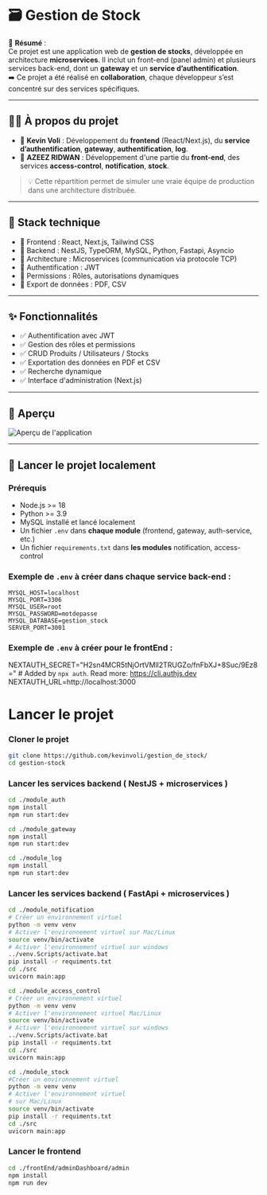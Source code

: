 # 🗃️ Gestion de Stock

📌 **Résumé** :  
Ce projet est une application web de **gestion de stocks**, développée en architecture **microservices**. Il inclut un front-end (panel admin) et plusieurs services back-end, dont un **gateway** et un **service d’authentification**.  
➡️ Ce projet a été réalisé en **collaboration**, chaque développeur s’est concentré sur des services spécifiques.

---

## 🙋‍♂️ À propos du projet

- 👤 **Kevin Voli** : Développement du **frontend** (React/Next.js), du **service d’authentification**, **gateway**, **authentification**, **log**.
- 👥 **AZEEZ RIDWAN** : Développement d'une partie du **front-end**, des services **access-control**, **notification**, **stock**.

> 💡 Cette répartition permet de simuler une vraie équipe de production dans une architecture distribuée.

---

## 🔧 Stack technique

- 🔹 Frontend : React, Next.js, Tailwind CSS
- 🔹 Backend : NestJS, TypeORM, MySQL, Python, Fastapi, Asyncio
- 🔹 Architecture : Microservices (communication via protocole TCP)
- 🔹 Authentification : JWT
- 🔹 Permissions : Rôles, autorisations dynamiques
- 🔹 Export de données : PDF, CSV

---

## ✨ Fonctionnalités

- ✅ Authentification avec JWT
- ✅ Gestion des rôles et permissions
- ✅ CRUD Produits / Utilisateurs / Stocks
- ✅ Exportation des données en PDF et CSV
- ✅ Recherche dynamique
- ✅ Interface d'administration (Next.js)

---

## 📸 Aperçu

![Aperçu de l'application](https://via.placeholder.com/800x400.png?text=Screenshot+disponible+bientôt)

---

## 🚀 Lancer le projet localement

### Prérequis

- Node.js >= 18
- Python >= 3.9
- MySQL installé et lancé localement
- Un fichier `.env` dans **chaque module** (frontend, gateway, auth-service, etc.)
- Un fichier `requirements.txt` dans **les modules** notification, access-control

### Exemple de `.env` à créer dans chaque service back-end :

```env
MYSQL_HOST=localhost
MYSQL_PORT=3306
MYSQL_USER=root
MYSQL_PASSWORD=motdepasse
MYSQL_DATABASE=gestion_stock
SERVER_PORT=3001 
```


### Exemple de `.env` à créer pour le frontEnd :

NEXTAUTH_SECRET="H2sn4MCR5tNjOrtVMll2TRUGZo/fnFbXJ+8Suc/9Ez8=" # Added by `npx auth`. Read more: https://cli.authjs.dev
NEXTAUTH_URL=http://localhost:3000 

# Lancer le projet

### Cloner le projet
```bash
git clone https://github.com/kevinvoli/gestion_de_stock/
cd gestion-stock
```

### Lancer les services backend ( NestJS + microservices )
```bash
cd ./module_auth
npm install
npm run start:dev
```

```bash
cd ./module_gateway
npm install
npm run start:dev
```

```bash
cd ./module_log
npm install
npm run start:dev
```

### Lancer les services backend ( FastApi + microservices )
```bash
cd ./module_notification
# Créer un environnement virtuel
python -m venv venv
# Activer l'environnement virtuel sur Mac/Linux
source venv/bin/activate
# Activer l'environnement virtuel sur windows
../venv.Scripts/activate.bat
pip install -r requiments.txt
cd ./src
uvicorn main:app
```

```bash
cd ./module_access_control
# Créer un environnement virtuel
python -m venv venv
# Activer l'environnement virtuel Mac/Linux
source venv/bin/activate
# Activer l'environnement virtuel sur windows
../venv.Scripts/activate.bat
pip install -r requiments.txt
cd ./src
uvicorn main:app
```

```bash
cd ./module_stock
#Créer un environnement virtuel 
python -m venv venv
# Activer l'environnement virtuel
# sur Mac/Linux
source venv/bin/activate
pip install -r requiments.txt
cd ./src
uvicorn main:app
```


### Lancer le frontend
```bash
cd ./frontEnd/adminDashboard/admin
npm install
npm run dev
```